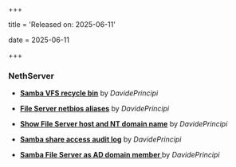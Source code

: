 +++

title = 'Released on: 2025-06-11'

date = 2025-06-11

+++

### NethServer

- **[Samba VFS recycle bin](https://github.com/NethServer/dev/issues/7390)** by *DavidePrincipi*

- **[File Server netbios aliases](https://github.com/NethServer/dev/issues/7388)** by *DavidePrincipi*

- **[Show File Server host and NT domain name](https://github.com/NethServer/dev/issues/7387)** by *DavidePrincipi*

- **[Samba share access audit log](https://github.com/NethServer/dev/issues/7386)** by *DavidePrincipi*

- **[Samba File Server as AD domain member ](https://github.com/NethServer/dev/issues/7384)** by *DavidePrincipi*

